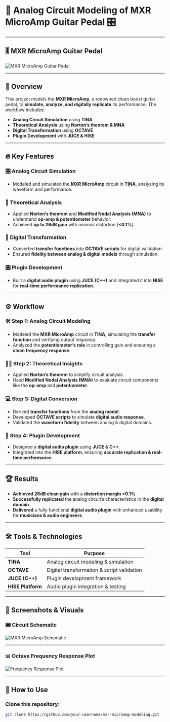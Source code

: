 # 🎸 Analog Circuit Modeling of MXR MicroAmp Guitar Pedal 🎛️  

---

## 🎚️ MXR MicroAmp Guitar Pedal  

<img src="https://github.com/user-attachments/assets/a61deea1-a00f-4caa-8535-8cc7f0516e7e" alt="MXR MicroAmp Guitar Pedal">

---

## 🚀 Overview  
This project models the **MXR MicroAmp**, a renowned clean boost guitar pedal, to **simulate, analyze, and digitally replicate** its performance. The workflow includes:  

- **Analog Circuit Simulation** using **TINA**  
- **Theoretical Analysis** using **Norton’s theorem & MNA**  
- **Digital Transformation** using **OCTAVE**  
- **Plugin Development** with **JUCE & HISE**  

---

## 🔥 Key Features  

### 🎛️ Analog Circuit Simulation  
- Modeled and simulated the **MXR MicroAmp** circuit in **TINA**, analyzing its waveform and performance.  

### 📐 Theoretical Analysis  
- Applied **Norton’s theorem** and **Modified Nodal Analysis (MNA)** to understand **op-amp & potentiometer** behavior.  
- Achieved **up to 26dB gain** with minimal distortion (**<0.1%**).  

### 🎵 Digital Transformation  
- Converted **transfer functions** into **OCTAVE scripts** for digital validation.  
- Ensured **fidelity between analog & digital models** through simulation.  

### 🎛️ Plugin Development  
- Built a **digital audio plugin** using **JUCE (C++)** and integrated it into **HISE** for **real-time performance replication**.  

---

## ⚙️ Workflow  

### 🛠️ Step 1: Analog Circuit Modeling  
- Modeled the **MXR MicroAmp** circuit in **TINA**, simulating the **transfer function** and verifying output response.  
- Analyzed the **potentiometer’s role** in controlling gain and ensuring a **clean frequency response**.  

### 🧑‍🏫 Step 2: Theoretical Insights  
- Applied **Norton’s theorem** to simplify circuit analysis.  
- Used **Modified Nodal Analysis (MNA)** to evaluate circuit components like the **op-amp** and **potentiometer**.  

### 💻 Step 3: Digital Conversion  
- Derived **transfer functions** from the **analog model**.  
- Developed **OCTAVE scripts** to simulate **digital audio response**.  
- Validated the **waveform fidelity** between analog & digital domains.  

### 🔧 Step 4: Plugin Development  
- Designed a **digital audio plugin** using **JUCE & C++**.  
- Integrated into the **HISE platform**, ensuring **accurate replication & real-time performance**.  

---

## 🏆 Results  

- **Achieved** **26dB clean gain** with a **distortion margin <0.1%**.  
- **Successfully replicated** the analog circuit’s characteristics in the **digital domain**.  
- **Delivered** a fully functional **digital audio plugin** with enhanced usability for **musicians & audio engineers**.  

---

## 🛠️ Tools & Technologies  

| Tool | Purpose |
|------|---------|
| **TINA** | Analog circuit modeling & simulation |
| **OCTAVE** | Digital transformation & script validation |
| **JUCE (C++)** | Plugin development framework |
| **HISE Platform** | Audio plugin integration & testing |

---

## 📸 Screenshots & Visuals  

### 📟 Circuit Schematic  
<img src="https://github.com/user-attachments/assets/1bf283f0-9293-4158-849c-8bdd60a0af10" alt="MXR MicroAmp Schematic">

---

### 📊 Octave Frequency Response Plot  
<img src="https://github.com/user-attachments/assets/3a33ee39-184a-435e-9bf6-8b4b5880b4a0" alt="Frequency Response Plot">

---

## 🚀 How to Use  

### Clone this repository:  
```bash
git clone https://github.com/your-username/mxr-microamp-modeling.git  


